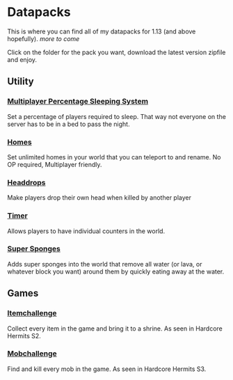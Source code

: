 # Datapacks

This is where you can find all of my datapacks for 1.13 (and above hopefully). _more to come_

Click on the folder for the pack you want, download the latest version zipfile and enjoy.


## Utility

### [Multiplayer Percentage Sleeping System](https://github.com/Plagiatus/datapacks/tree/master/multiplayer_sleep)  
Set a percentage of players required to sleep. That way not everyone on the server has to be in a bed to pass the night.

### [Homes](https://github.com/Plagiatus/datapacks/tree/master/homes)  
Set unlimited homes in your world that you can teleport to and rename. No OP required, Multiplayer friendly.

### [Headdrops](https://github.com/Plagiatus/datapacks/tree/master/headdrops)
Make players drop their own head when killed by another player

### [Timer](https://github.com/Plagiatus/datapacks/tree/master/timer)
Allows players to have individual counters in the world.

### [Super Sponges](https://github.com/Plagiatus/datapacks/tree/master/super_sponge)
Adds super sponges into the world that remove all water (or lava, or whatever block you want) around them by quickly eating away at the water.

## Games

### [Itemchallenge](https://github.com/Plagiatus/datapacks/tree/master/itemchallenge)  
Collect every item in the game and bring it to a shrine. As seen in Hardcore Hermits S2.

### [Mobchallenge](https://github.com/Plagiatus/datapacks/tree/master/mobchallenge)
Find and kill every mob in the game. As seen in Hardcore Hermits S3.
